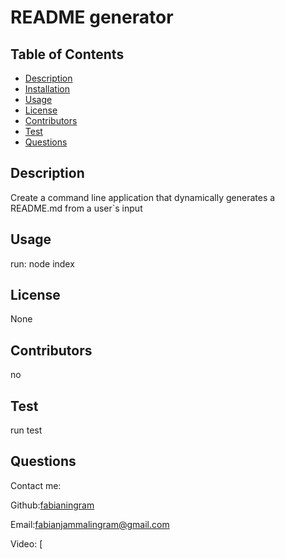 # README generator



## Table of Contents
* [Description](#description)
* [Installation](#installation)
* [Usage](#usage)
* [License](#license)
* [Contributors](#contributors)
* [Test](#test)
* [Questions](#questions)

## Description
Create a command line application that dynamically generates a README.md from a user`s input


## Usage 
run: node index

## License
None

## Contributors
no

## Test
run test

## Questions
Contact me:

Github:[fabianingram](https://github.com/fabianingram)

Email:[fabianjammalingram@gmail.com](https://github.com/fabianingram)

Video: [
